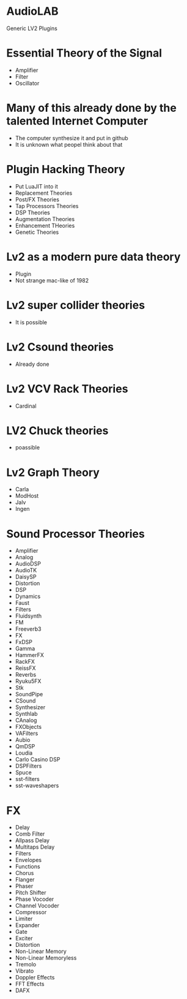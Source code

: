 # AudioLAB
 Generic LV2 Plugins

# Essential Theory of the Signal 
* Amplifier
* Filter
* Oscillator

# Many of this already done by the talented Internet Computer
* The computer synthesize it and put in github
* It is unknown what peopel think about that

# Plugin Hacking Theory
* Put LuaJIT into it
* Replacement Theories
* Post/FX Theories
* Tap Processors Theories
* DSP Theories
* Augmentation Theories
* Enhancement THeories
* Genetic Theories

# Lv2 as a modern pure data theory
* Plugin
* Not strange mac-like of 1982

# Lv2 super collider theories
* It is possible

# Lv2 Csound theories
* Already done

# Lv2 VCV Rack Theories
* Cardinal

# LV2 Chuck theories
* poassible

# Lv2 Graph Theory
* Carla
* ModHost
* Jalv
* Ingen

# Sound Processor Theories
* Amplifier 
* Analog
* AudioDSP
* AudioTK
* DaisySP
* Distortion
* DSP
* Dynamics
* Faust
* Filters
* Fluidsynth
* FM
* Freeverb3
* FX
* FxDSP
* Gamma
* HammerFX
* RackFX
* ReissFX
* Reverbs
* Ryuku5FX
* Stk
* SoundPipe
* CSound
* Synthesizer
* Synthlab
* CAnalog
* FXObjects
* VAFilters
* Aubio
* QmDSP
* Loudia
* Carlo Casino DSP
* DSPFilters
* Spuce
* sst-filters
* sst-waveshapers

# FX
* Delay
* Comb Filter
* Allpass Delay
* Multitaps Delay
* Filters
* Envelopes
* Functions
* Chorus
* Flanger
* Phaser
* Pitch Shifter
* Phase Vocoder
* Channel Vocoder
* Compressor
* Limiter
* Expander
* Gate
* Exciter
* Distortion
* Non-Linear Memory
* Non-Linear Memoryless
* Tremolo
* Vibrato
* Doppler Effects
* FFT Effects
* DAFX




